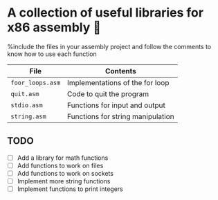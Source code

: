 # A collection of useful libraries for x86 assembly 🥵

%include the files in your assembly project and follow the comments to know how to use each function

| File                         | Contents                                                               |
|------------------------------|------------------------------------------------------------------------|
| `foor_loops.asm`             | Implementations of the for loop                                        |
| `quit.asm`                   | Code to quit the program                                               |
| `stdio.asm`                  | Functions for input and output                                         |
| `string.asm`                 | Functions for string manipulation                                      |

## TODO 
- [ ] Add a library for math functions
- [ ] Add functions to work on files
- [ ] Add functions to work on sockets
- [ ] Implement more string functions
- [ ] Implement functions to print integers